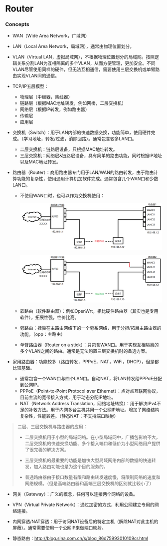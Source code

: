 # Router

### Concepts

* WAN（Wide Area Network，广域网）

* LAN（Local Area Network，局域网），通常由物理位置划分。

* VLAN（Virtual LAN，虚拟局域网），不根据物理位置划分的局域网。按照逻辑关系分割LAN为互相隔离的多个VLAN，从而方便管理，更加安全。不同VLAN尽管使用同样的硬件，但无法互相通信，需要使用三层交换机或单臂路由实现VLAN间的通信。

* TCP/IP五层模型：

  * 物理层（中继器，集线器）
  * 链路层（根据MAC地址转发，例如网桥，二层交换机）
  * 网络层（根据IP转发，例如路由器）
  * 传输层
  * 应用层

* 交换机（Switch）：用于LAN内部的快速数据交换，功能简单，使用硬件完成。（学习地址，转发/过滤，消除回路）。通常包含较多LAN口。

  * 二层交换机：链路层设备，只根据MAC地址转发。
  * 三层交换机：网络层&链路层设备，具有简单的路由功能，同时根据IP地址以及MAC地址转发。

* 路由器（Router）：商用路由器专门用于LAN/WAN的路由转发，由于路由计算功能的复杂性，使用通用计算机加软件完成。通常包含几个WAN口和少数LAN口。

  * 不使用WAN口时，也可以作为交换机使用：

    ![img](router.assets/v2-880c316947a13287f25421b94beb300e_720w.jpg)

    ![img](router.assets/v2-ecc3c0ad955a8fc3b5fbb6ac58c81473_720w.jpg)

  * 软路由（软件路由器）：例如OpenWrt，相比硬件路由器（其实也是专用软件），拓展性强，性价比高。

  * 旁路由：挂靠在主路由网络下的一个旁系网络，用于分担/拓展主路由器的功能。（opp：主路由）

  * 单臂路由器（Router on a stick）：只包含WAN口。用于实现互相隔离的多个VLAN之间的路由。通常是无法购置三层交换机时的备选方案。

* 家用路由器：功能较多（路由转发，PPPoE，NAT，WiFi，DHCP），但是都比较基础。

  * 通常包含一个WAN口与四个LAN口。自动NAT，将LAN转发给PPPoE分配到公网IP。
  * PPPoE（**P**oint-to-**P**oint **P**rotocol **o**ver **E**thernet）：点对点互联网协议，目前主流的宽带接入方式，用于动态分配IP地址。
  * NAT（Network  Address Translation，网络地址转换）：用于解决IPv4不足的补救方法。用于内网多台主机共用一个公网IP地址。增加了网络结构复杂性，性能较差。（静态NAT：不支持端口映射）

> 二层、三层交换机与路由器的应用：
>
> * 二层交换机用于小型的局域网络。在小型局域网中，广播包影响不大，二层交换机的快速交换功能、多个接入端口和低价为小型网络用户提供了很完善的解决方案。
>
> * 三层交换机的最重要的功能是加快大型局域网络内部的数据的快速转发，加入路由功能也是为这个目的服务的。
>
> * 普通路由器由于接口数量有限和路由转发速度慢，将限制网络的速度和网络规模。（但是高端路由器和高端三层交换机的区别就比较小了）

* 网关（Gateway）：广义的概念，任何可以连接两个网络的设备。

* VPN（Virtual Private Network）：通过加密的方式，利用公网建立专用的网络连接。
* 内网穿透/NAT穿透：用于访问NAT设备后的特定主机（解除NAT对此主机的屏蔽）。通常需要使用一个公网IP来做端口映射。
* 静态路由：http://blog.sina.com.cn/s/blog_86d75993010109cr.html





